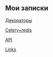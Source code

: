

## Мои записки

 [Декораторы](decorators)
 
 [Celery+redis](Celery%2Bredis)
 
 [API](API)
 
 
 [Links](links)

